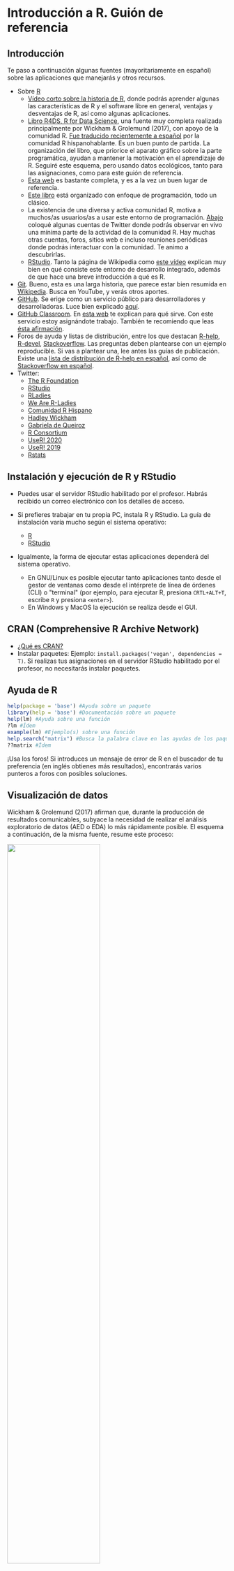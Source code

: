 
<!-- Este .md fue generado a partir del .Rmd homónimo. Edítese el .Rmd -->
Introducción a R. Guión de referencia
=====================================

Introducción
------------

Te paso a continuación algunas fuentes (mayoritariamente en español) sobre las aplicaciones que manejarás y otros recursos.

-   Sobre [R](https://www.r-project.org/)
    -   [Vídeo corto sobre la historia de R](https://es.coursera.org/lecture/intro-data-science-programacion-estadistica-r/historia-e-introduccion-a-r-alNk0), donde podrás aprender algunas las características de R y el software libre en general, ventajas y desventajas de R, así como algunas aplicaciones.
    -   [Libro R4DS, R for Data Science](https://r4ds.had.co.nz/), una fuente muy completa realizada principalmente por Wickham & Grolemund (2017), con apoyo de la comunidad R. [Fue traducido recientemente a español](https://es.r4ds.hadley.nz/) por la comunidad R hispanohablante. Es un buen punto de partida. La organización del libro, que priorice el aparato gráfico sobre la parte programática, ayudan a mantener la motivación en el aprendizaje de R. Seguiré este esquema, pero usando datos ecológicos, tanto para las asignaciones, como para este guión de referencia.
    -   [Esta web](https://oscarperpinan.github.io/R/) es bastante completa, y es a la vez un buen lugar de referencia.
    -   [Este libro](https://cran.r-project.org/doc/contrib/rdebuts_es.pdf) está organizado con enfoque de programación, todo un clásico.
    -   La existencia de una diversa y activa comunidad R, motiva a muchos/as usuarios/as a usar este entorno de programación. [Abajo](#twitter) coloqué algunas cuentas de Twitter donde podrás observar en vivo una mínima parte de la actividad de la comunidad R. Hay muchas otras cuentas, foros, sitios web e incluso reuniones periódicas donde podrás interactuar con la comunidad. Te animo a descubrirlas.
    -   [RStudio](https://www.rstudio.com/). Tanto la página de Wikipedia como [este vídeo](https://www.youtube.com/watch?v=5XeFFoTf2IY) explican muy bien en qué consiste este entorno de desarrollo integrado, además de que hace una breve introducción a qué es R.
-   [Git](https://git-scm.com/). Bueno, esta es una larga historia, que parece estar bien resumida en [Wikipedia](https://es.wikipedia.org/wiki/Git). Busca en YouTube, y verás otros aportes.
-   [GitHub](https://github.com/). Se erige como un servicio público para desarrolladores y desarrolladoras. Luce bien explicado [aquí](https://www.deustoformacion.com/blog/programacion-diseno-web/que-es-para-que-sirve-github).
-   [GitHub Classroom](https://github.com/education/classroom%5D). En [esta web](https://www.genbeta.com/desarrollo/classroom-for-github-ayudando-a-los-profesores-a-gestionar-los-ejercicios-de-sus-clases) te explican para qué sirve. Con este servicio estoy asignándote trabajo. También te recomiendo que leas [ésta afirmación](https://github.com/education/classroom#who-is-classroom-for).
-   Foros de ayuda y listas de distribución, entre los que destacan [R-help](https://stat.ethz.ch/mailman/listinfo/r-help), [R-devel](https://stat.ethz.ch/mailman/listinfo/r-devel), [Stackoverflow](https://stackoverflow.com/). Las preguntas deben plantearse con un ejemplo reproducible. Si vas a plantear una, lee antes las guías de publicación. Existe una [lista de distribución de R-help en español](https://stat.ethz.ch/mailman/listinfo/r-help-es), así como de [Stackoverflow en español](https://es.stackoverflow.com/).
-   <a name="twitter"></a>Twitter:
    -   [The R Foundation](https://twitter.com/_r_foundation)
    -   [RStudio](https://twitter.com/rstudio)
    -   [RLadies](https://twitter.com/RLadiesGlobal)
    -   [We Are R-Ladies](https://twitter.com/WeAreRLadies)
    -   [Comunidad R Hispano](https://twitter.com/r_hisp?lang=es)
    -   [Hadley Wickham](https://twitter.com/hadleywickham)
    -   [Gabriela de Queiroz](https://twitter.com/gdequeiroz)
    -   [R Consortium](https://twitter.com/rconsortium)
    -   [UseR! 2020](https://twitter.com/useR2020stl)
    -   [UseR! 2019](https://twitter.com/UseR2019_Conf)
    -   [Rstats](https://twitter.com/rstatstweet)

Instalación y ejecución de R y RStudio
--------------------------------------

-   Puedes usar el servidor RStudio habilitado por el profesor. Habrás recibido un correo electrónico con los detalles de acceso.

-   Si prefieres trabajar en tu propia PC, instala R y RStudio. La guía de instalación varía mucho según el sistema operativo:
    -   [R](https://cloud.r-project.org/)
    -   [RStudio](https://www.rstudio.com/products/rstudio/download/#download)
-   Igualmente, la forma de ejecutar estas aplicaciones dependerá del sistema operativo.
    -   En GNU/Linux es posible ejecutar tanto aplicaciones tanto desde el gestor de ventanas como desde el intérprete de línea de órdenes (CLI) o "terminal" (por ejemplo, para ejecutar R, presiona `CRTL+ALT+T`, escribe `R` y presiona `<enter>`).
    -   En Windows y MacOS la ejecución se realiza desde el GUI.

CRAN (Comprehensive R Archive Network)
--------------------------------------

-   [¿Qué es CRAN?](https://cran.r-project.org/doc/FAQ/R-FAQ.html#What-is-CRAN_003f)
-   Instalar paquetes: Ejemplo: `install.packages('vegan', dependencies = T)`. Si realizas tus asignaciones en el servidor RStudio habilitado por el profesor, no necesitarás instalar paquetes.

Ayuda de R
----------

``` r
help(package = 'base') #Ayuda sobre un paquete
library(help = 'base') #Documentación sobre un paquete
help(lm) #Ayuda sobre una función
?lm #Ídem
example(lm) #Ejemplo(s) sobre una función
help.search("matrix") #Busca la palabra clave en las ayudas de los paquetes
??matrix #Ídem
```

¡Usa los foros! Si introduces un mensaje de error de R en el buscador de tu preferencia (en inglés obtienes más resultados), encontrarás varios punteros a foros con posibles soluciones.

Visualización de datos
----------------------

Wickham & Grolemund (2017) afirman que, durante la producción de resultados comunicables, subyace la necesidad de realizar el análisis exploratorio de datos (AED o EDA) lo más rápidamente posible. El esquema a continuación, de la misma fuente, resume este proceso:

<img src="https://es.r4ds.hadley.nz/diagrams_w_text_as_path/es/data-science-explore.svg" width="65%" />

Las múltiples herramientas ofrecidas por los paquetes de la colección `tidyverse` te servirán para agilizar sustancialmente el EDA. Los paquetes `dplyr`, `tidyr` y otros, te ayudarán a importar, ordenar y transformar datos, mientras `ggplot2` te ayudará a crear gráficos estilizados eficientemente. Wickham & Grolemund (2017) aseguran que estas herramientas mantienen la motivación en el aprendizaje por sus flujos de trabajo lineales.

Usemos el conjunto de datos `doubs` de Verneaux (1973), y que cargarás mediante el paquete `ade4`. Estos datos se utilizan también en Borcard, Gillet, & Legendre (2018).

`doubs` es una lista de 4 tablas o `data.frame`, etiquetadas como `env`, `fish`, `xy` y `species`. Las filas de las tres primeras corresponden a 30 sitios a lo largo del río franco-suizo Doubs. `doubs$env` contiene información ambiental con las siguientes variables: `dfs`-distancia desde cabecera (en *k**m* × 10), `alt`-altitud (en m), `slo` pendiente (*l**o**g*(*x* + 1), donde *x* es la pendiente en tantos por 1000)

<!-- The rows of doubs$env, doubs$fish and doubs$xy are 30 sites along the Doubs, a French and Switzerland river. -->
<!-- doubs$env contains the following variables: dfs - distance from the source (km * 10), alt - altitude (m), slo (log(x + 1) where x is the slope (per mil * 100), flo - minimum average stream flow (m3/s * 100), pH (* 10), har - total hardness of water (mg/l of Calcium), pho - phosphates (mg/l * 100), nit - nitrates (mg/l * 100), amm - ammonia nitrogen (mg/l * 100), oxy - dissolved oxygen (mg/l * 10), bdo - biological demand for oxygen (mg/l * 10). -->
<!-- doubs$fish contains the abundance of the following fish species: Cottus gobio (Cogo), Salmo trutta fario (Satr), Phoxinus phoxinus (Phph), Nemacheilus barbatulus (Neba), Thymallus thymallus (Thth), Telestes soufia agassizi (Teso), Chondrostoma nasus (Chna), Chondostroma toxostoma (Chto), Leuciscus leuciscus (Lele), Leuciscus cephalus cephalus (Lece), Barbus barbus (Baba), Spirlinus bipunctatus (Spbi), Gobio gobio (Gogo), Esox lucius (Eslu), Perca fluviatilis (Pefl), Rhodeus amarus (Rham), Lepomis gibbosus (Legi), Scardinius erythrophtalmus (Scer), Cyprinus carpio (Cyca), Tinca tinca (Titi), Abramis brama (Abbr), Ictalurus melas (Icme), Acerina cernua (Acce), Rutilus rutilus (Ruru), Blicca bjoerkna (Blbj), Alburnus alburnus (Alal), Anguilla anguilla (Anan). -->
<!-- doubs$species contains the names of the 27 fish species. The four columns correspond to: 1 = scientific name (Genus species), 2 = French common name, 3 = English common name, 4 = Four character code. -->
<!-- ## Directorio de trabajo -->
<!-- * Para consultar tu directorio de trabajo en R: `getwd()`. -->
<!-- * Si usas el servidor RStudio habilitado por el profesor, la ruta por defecto será algo parecido a ésto: `'/home/<tunombredeusuario>'`. Esta ruta se denomina "carpeta personal". -->
<!-- * Puedes cambiar tu directorio de trabajo mediante `setwd('<rutademipreferencia>')`. -->
<!-- ## Objetos -->
<!-- ### Crear objetos -->
<!-- El operador de asignación ` <- ` te da la bienvenida, aunque también se puede escribir ` -> `. Transfórmalo en una flecha: hacia donde apunta es el valor que asume el nombre de objeto que se encuentra en el lado contrario. Lee `a <- 'Hola R'` como al objeto `a` es un vector cuyo valor es la cadena de caracteres `'Hola R'`. Creado el objeto, pedimos por ejemplo que se nos muestre su valor. En la consola se vería así: -->
<!-- ```{r} -->
<!-- a <- 'Hola R' -->
<!-- a -->
<!-- ``` -->
<!-- Al escribir `a` estamos llamando el objeto, y pedimos que se imprima su valor. Es equivalente a: -->
<!-- ```{r} -->
<!-- print(a) -->
<!-- ``` -->
<!-- Encontrarás largas discusiones y acalorados debates sobre si usar ` <- ` como asignador o `=`. Por limpieza de código, y para evitar confusión entre argumentos de funciones y declaraciones de objetos, recomiendo usar ` <- ` como asignador. -->
<!-- ### Tipos -->
<!-- ### Guardar -->
<!-- ## Scripts -->
<!-- * Crear. -->
<!-- * Guardar. -->
<!-- ## Tablas (`data.frame`, `tibble`) -->
<!-- * Crear. -->
<!-- * Importar. -->
<!-- * Operaciones básicas. -->
Situaciones comunes
-------------------

-   R es sensible a las mayúsculas. No es lo mismo `Mi_objeto` que `mi_objeto`.
-   *"En RStudio, ¿Qué atajo de teclas es que usan para poner el operador de asignación `<-`?"* Debería funcionarte `ALT+-`, pero recuerda, sólo lo podrás usar en RStudio.
-   *"¿Y el *pipe\* `%>%`?"\* `CTRL+SHIFT+M`.
-   Más atajos de teclado de RStudio: `ALT+SHIFT+K`.
-   *"Me quedé trancá' en la consola de R con un signo de `+`. ¿Qué hago pa' salir de eso?"* Suele resolverse presionando la tecla `Escape` (`Esc`). Lee [este texto](https://support.rstudio.com/hc/en-us/community/posts/200792676-stuck-on-).

Referencias
-----------

Borcard, D., Gillet, F., & Legendre, P. (2018). *Numerical ecology with r*. Springer.

Verneaux, J. (1973). *Cours d’eau de franche-comté (massif du jura): Recherches écologiques sur le réseau hydrographique du doubs: Essai de biotypologie* (PhD thesis). Institut des Sciences Naturelles.

Wickham, H., & Grolemund, G. (2017). *R for data science: Import, tidy, transform, visualize, and model data* (1st ed.). Retrieved from <http://r4ds.had.co.nz/>
